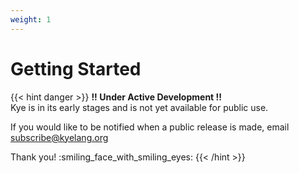 ```yaml
---
weight: 1
---
```


# Getting Started

{{< hint danger >}}
**!! Under Active Development !!**  
Kye is in its early stages and is not yet available for public use.

If you would like to be notified when a public release is made, email [subscribe@kyelang.org](mailto:subscribe@kyelang.org) 

Thank you! :smiling_face_with_smiling_eyes:
{{< /hint >}}